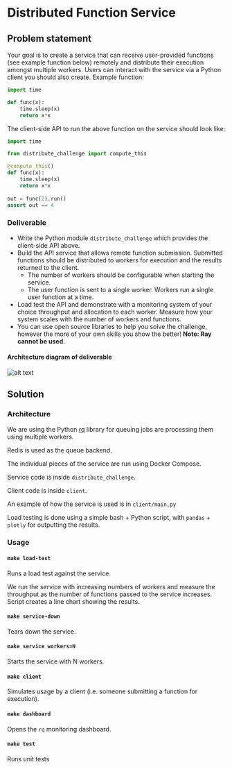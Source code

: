 # Distributed Function Service

## Problem statement

Your goal is to create a service that can receive user-provided functions (see example function below) remotely and distribute their execution amongst multiple workers. Users can interact with the service via a Python client you should also create. 
Example function:

```python
import time

def func(x):
    time.sleep(x)
    return x*x
```

The client-side API to run the above function on the service should look like:

```python
import time

from distribute_challenge import compute_this

@compute_this()
def func(x):
    time.sleep(x)
    return x*x
    
out = func(2).run()
assert out == 4
```

### Deliverable
- Write the Python module `distribute_challenge` which provides the client-side API above.
- Build the API service that allows remote function submission.
  Submitted functions should be distributed to workers for execution and the
  results returned to the client.
  - The number of workers should be configurable when starting the service.
  - The user function is sent to a single worker. Workers run a single user function at a time.
- Load test the API and demonstrate with a monitoring system of your choice throughput and allocation to each worker. Measure how your system scales with the number of workers and functions.
- You can use open source libraries to help you solve the challenge, however the more of your own skills you show the better! **Note: Ray cannot be used**.

#### Architecture diagram of deliverable

![alt text](https://uploads-ssl.webflow.com/5fbf86f72a3ba641ee136dbe/618c0ad1dd5c84a42917d914_Group%201.png)

## Solution

### Architecture

We are using the Python [rq](https://python-rq.org/) library for queuing jobs are processing them using multiple workers.

Redis is used as the queue backend.

The individual pieces of the service are run using Docker Compose.

Service code is inside `distribute_challenge`.

Client code is inside `client`.

An example of how the service is used is in `client/main.py`

Load testing is done using a simple bash + Python script, with `pandas` + `plotly` for outputting the results.

### Usage

#### `make load-test`

Runs a load test against the service.

We run the service with increasing numbers of workers and measure the throughput as the number of functions passed to the service increases. Script creates a line chart showing the results.

#### `make service-down`

Tears down the service.

#### `make service workers=N`

Starts the service with N workers.

#### `make client`

Simulates usage by a client (i.e. someone submitting a function for execution).

#### `make dashboard`

Opens the `rq` monitoring dashboard.

#### `make test`

Runs unit tests
